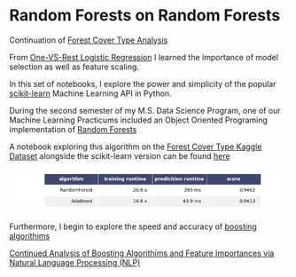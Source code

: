 # Random Forests on Random Forests

Continuation of [Forest Cover Type Analysis](https://github.com/adamszabunio/Forest_Cover_Type/tree/master/EDA/)

From [One-VS-Rest Logistic Regression](https://github.com/adamszabunio/Forest_Cover_Type/tree/master/EDA/Further_EDA_and_Logistic_Regression.ipynb) I learned the importance of model selection as well as feature scaling. 

In this set of notebooks, I explore the power and simplicity of the popular [scikit-learn](http://scikit-learn.org/stable/) Machine Learning API in Python. 

During the second semester of my M.S. Data Science Program, one of our Machine Learning Practicums included an Object Oriented Programing implementation of [Random Forests](random_forests.py) 

A notebook exploring this algorithm on the [Forest Cover Type Kaggle Dataset](https://www.kaggle.com/uciml/forest-cover-type-dataset) alongside the scikit-learn version can be found [here](Random_Forests_on_Random_Forests.ipynb)

![](images/algo_time_score_comparison.png?raw=true)

Furthermore, I begin to explore the speed and accuracy of [boosting algorithims](ada_boost_vs_random_forests.ipynb)

[Continued Analysis of Boosting Algorithims and Feature Importances via Natural Language Processing (NLP)](https://github.com/adamszabunio/Forest_Cover_Type/tree/master/NLP)

